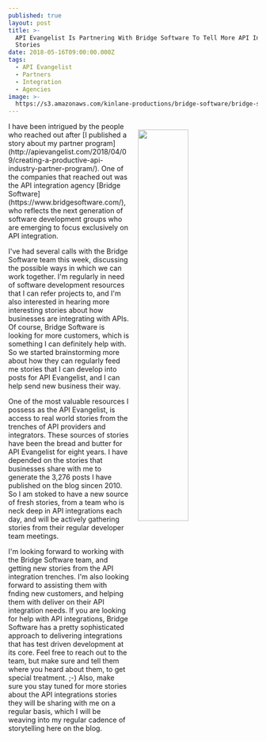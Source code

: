 ```yaml
---
published: true
layout: post
title: >-
  API Evangelist Is Partnering With Bridge Software To Tell More API Integration
  Stories
date: 2018-05-16T09:00:00.000Z
tags:
  - API Evangelist
  - Partners
  - Integration
  - Agencies
image: >-
  https://s3.amazonaws.com/kinlane-productions/bridge-software/bridge-software-screenshot.png
---
```

<p><img src="{{ page.image }}" width="45%" align="right" style="padding: 15px;" /></p>I have been intrigued by the people who reached out after [I published a story about my partner program](http://apievangelist.com/2018/04/09/creating-a-productive-api-industry-partner-program/). One of the companies that reached out was the API integration agency [Bridge Software](https://www.bridgesoftware.com/), who reflects the next generation of software development groups who are emerging to focus exclusively on API integration.

I've had several calls with the Bridge Software team this week, discussing the possible ways in which we can work together. I'm regularly in need of software development resources that I can refer projects to, and I'm also interested in hearing more interesting stories about how businesses are integrating with APIs. Of course, Bridge Software is looking for more customers, which is something I can definitely help with. So we started brainstorming more about how they can regularly feed me stories that I can develop into posts for API Evangelist, and I can help send new business their way.

One of the most valuable resources I possess as the API Evangelist, is access to real world stories from the trenches of API providers and integrators. These sources of stories have been the bread and butter for API Evangelist for eight years. I have depended on the stories that businesses share with me to generate the 3,276 posts I have published on the blog sincen 2010. So I am stoked to have a new source of fresh stories, from a team who is neck deep in API integrations each day, and will be actively gathering stories from their regular developer team meetings.

I'm looking forward to working with the Bridge Software team, and getting new stories from the API integration trenches. I'm also looking forward to assisting them with fnding new customers, and helping them with deliver on their API integration needs. If you are looking for help with API integrations, Bridge Software has a pretty sophisticated approach to delivering integrations that has test driven development at its core. Feel free to reach out to the team, but make sure and tell them where you heard about them, to get special treatment. ;-) Also, make sure you stay tuned for more stories about the API integrations stories they will be sharing with me on a regular basis, which I will be weaving into my regular cadence of storytelling here on the blog.